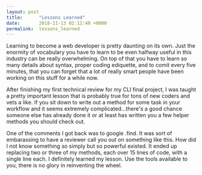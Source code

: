 ```yaml
---
layout: post
title:      "Lessons Learned"
date:       2018-11-13 02:12:40 +0000
permalink:  lessons_learned
---
```



Learning to become a web developer is pretty daunting on its own. Just the enormity of vocabulary you have to learn to be even halfway useful in this industry can be really overwhelming. On top of that you have to learn so many details about syntax, proper coding ediquette, and to comit every five minutes, that you can forget that a lot of really smart people have been working on this stuff for a while now. 

After finishing my first technical review for my CLI final project, I was taught a pretty important lesson that is probably true for tons of new coders and vets a like. If you sit down to write out a method for some task in your workflow and it seems extremely complicated...there's a good chance someone else has already done it or at least has written you a few helper methods you should check out. 

One of the comments I got back was to google .find. It was sort of embarassing to have a reviewer call you out on something like this. How did I not know something so simply but so powerful existed. It ended up replacing two or three of my methods, each over 15 lines of code, with a single line each. I definitely learned my lesson. Use the tools available to you, there is no glory in reinventing the wheel.
